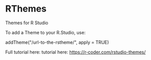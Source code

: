 # RThemes
Themes for R Studio

To add a Theme to your R.Studio, use:

addTheme("/url-to-the-rstheme/", apply = TRUE)

Full tutorial here: tutorial here: https://r-coder.com/rstudio-themes/
